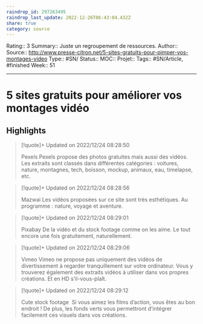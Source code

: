 ```yaml
---
raindrop_id: 297263495
raindrop_last_update: 2022-12-26T06:43:04.432Z
share: true
category: source
---
```


Rating:: 3
Summary:: Juste un regroupement de ressources.
Author::
Source:: http://www.presse-citron.net/5-sites-gratuits-pour-pimper-vos-montages-video
Type:: #SN/
Status:: 
MOC::
Projet:: 
Tags:: #SN/Article, #finished
Week:: 51

***
# 5 sites gratuits pour améliorer vos montages vidéo



## Highlights


> [!quote]+ Updated on 2022/12/24 08:28:50
>
> Pexels Pexels propose des photos gratuites mais aussi des vidéos. Les extraits sont classés dans différentes catégories : voitures, nature, montagnes, tech, boisson, mockup, animaux, eau, timelapse, etc.

> [!quote]+ Updated on 2022/12/24 08:28:56
>
> Mazwai Les vidéos proposées sur ce site sont très esthétiques. Au programme : nature, voyage et aventure.

> [!quote]+ Updated on 2022/12/24 08:29:01
>
> Pixabay De la vidéo et du stock footage comme on les aime. Le tout encore une fois gratuitement, naturellement.

> [!quote]+ Updated on 2022/12/24 08:29:06
>
> Vimeo Vimeo ne propose pas uniquement des vidéos de divertissement à regarder tranquillement sur votre ordinateur. Vous y trouverez également des extraits vidéos à utiliser dans vos propres créations. Et en HD s’il-vous-plaît.

> [!quote]+ Updated on 2022/12/24 08:29:12
>
> Cute stock footage  Si vous aimez les films d’action, vous êtes au bon endroit ! De plus, les fonds verts vous permettront d’intégrer facilement ces visuels dans vos créations.
